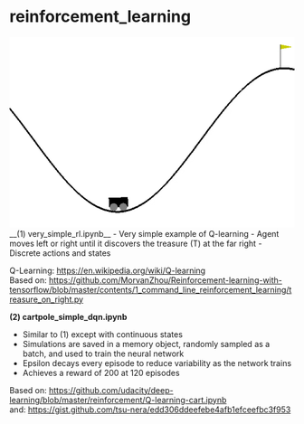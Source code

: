 # reinforcement_learning
<img src="https://github.com/ezchx/reinforcement_learning/blob/master/cartpole.gif">
__(1) very_simple_rl.ipynb__    
- Very simple example of Q-learning
- Agent moves left or right until it discovers the treasure (T) at the far right
- Discrete actions and states

Q-Learning: https://en.wikipedia.org/wiki/Q-learning    
Based on: https://github.com/MorvanZhou/Reinforcement-learning-with-tensorflow/blob/master/contents/1_command_line_reinforcement_learning/treasure_on_right.py    


__(2) cartpole_simple_dqn.ipynb__    
- Similar to (1) except with continuous states
- Simulations are saved in a memory object, randomly sampled as a batch, and used to train the neural network
- Epsilon decays every episode to reduce variability as the network trains
- Achieves a reward of 200 at 120 episodes

Based on: https://github.com/udacity/deep-learning/blob/master/reinforcement/Q-learning-cart.ipynb    
and: https://gist.github.com/tsu-nera/edd306ddeefebe4afb1efceefbc3f953
